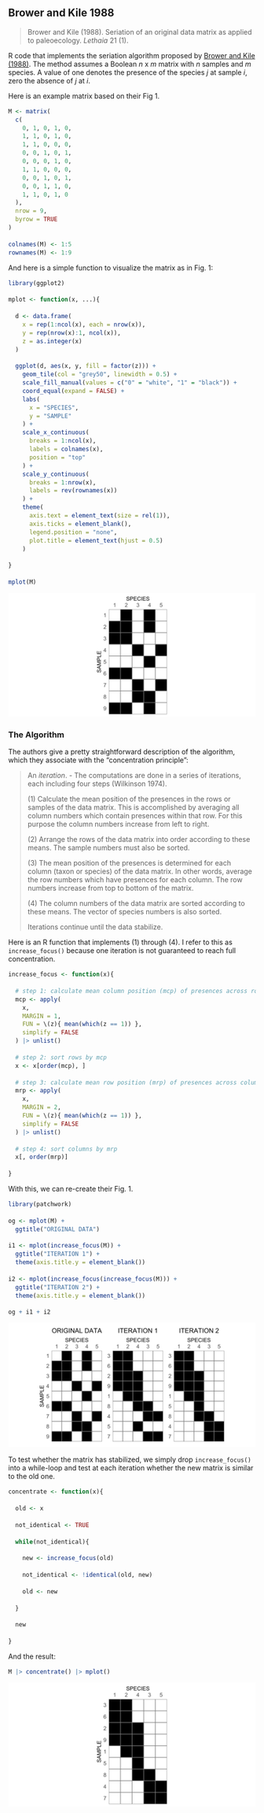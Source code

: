 

## Brower and Kile 1988

> Brower and Kile (1988). Seriation of an original data matrix as
> applied to paleoecology. *Lethaia* 21 (1).

R code that implements the seriation algorithm proposed by [Brower and
Kile
(1988)](https://www.idunn.no/doi/full/10.1111/j.1502-3931.1988.tb01756.x).
The method assumes a Boolean $n$ x $m$ matrix with $n$ samples and $m$
species. A value of one denotes the presence of the species $j$ at
sample $i$, zero the absence of $j$ at $i$.

Here is an example matrix based on their Fig 1.

``` r
M <- matrix(
  c(
    0, 1, 0, 1, 0,
    1, 1, 0, 1, 0,
    1, 1, 0, 0, 0,
    0, 0, 1, 0, 1,
    0, 0, 0, 1, 0,
    1, 1, 0, 0, 0,
    0, 0, 1, 0, 1,
    0, 0, 1, 1, 0,
    1, 1, 0, 1, 0
  ), 
  nrow = 9, 
  byrow = TRUE
)

colnames(M) <- 1:5
rownames(M) <- 1:9
```

And here is a simple function to visualize the matrix as in Fig. 1:

``` r
library(ggplot2)

mplot <- function(x, ...){
  
  d <- data.frame(
    x = rep(1:ncol(x), each = nrow(x)),
    y = rep(nrow(x):1, ncol(x)),
    z = as.integer(x)
  )

  ggplot(d, aes(x, y, fill = factor(z))) +
    geom_tile(col = "grey50", linewidth = 0.5) +
    scale_fill_manual(values = c("0" = "white", "1" = "black")) +
    coord_equal(expand = FALSE) +
    labs(
      x = "SPECIES",
      y = "SAMPLE"
    ) +
    scale_x_continuous(
      breaks = 1:ncol(x), 
      labels = colnames(x),
      position = "top"
    ) +
    scale_y_continuous(
      breaks = 1:nrow(x), 
      labels = rev(rownames(x))
    ) +
    theme(
      axis.text = element_text(size = rel(1)),
      axis.ticks = element_blank(),
      legend.position = "none",
      plot.title = element_text(hjust = 0.5)
    )
  
}

mplot(M)
```

![](README_files/figure-commonmark/unnamed-chunk-2-1.svg)

### The Algorithm

The authors give a pretty straightforward description of the algorithm,
which they associate with the “concentration principle”:

> An *iteration*. - The computations are done in a series of iterations,
> each including four steps (Wilkinson 1974).
>
> \(1\) Calculate the mean position of the presences in the rows or
> samples of the data matrix. This is accomplished by averaging all
> column numbers which contain presences within that row. For this
> purpose the column numbers increase from left to right.
>
> \(2\) Arrange the rows of the data matrix into order according to
> these means. The sample numbers must also be sorted.
>
> \(3\) The mean position of the presences is determined for each column
> (taxon or species) of the data matrix. In other words, average the row
> numbers which have presences for each column. The row numbers increase
> from top to bottom of the matrix.
>
> \(4\) The column numbers of the data matrix are sorted according to
> these means. The vector of species numbers is also sorted.
>
> Iterations continue until the data stabilize.

Here is an R function that implements (1) through (4). I refer to this
as `increase_focus()` because one iteration is not guaranteed to reach
full concentration.

``` r
increase_focus <- function(x){
  
  # step 1: calculate mean column position (mcp) of presences across rows
  mcp <- apply(
    x, 
    MARGIN = 1, 
    FUN = \(z){ mean(which(z == 1)) }, 
    simplify = FALSE
  ) |> unlist()
  
  # step 2: sort rows by mcp
  x <- x[order(mcp), ]
  
  # step 3: calculate mean row position (mrp) of presences across columns
  mrp <- apply(
    x, 
    MARGIN = 2, 
    FUN = \(z){ mean(which(z == 1)) }, 
    simplify = FALSE
  ) |> unlist()
  
  # step 4: sort columns by mrp
  x[, order(mrp)]
  
}
```

With this, we can re-create their Fig. 1.

``` r
library(patchwork)

og <- mplot(M) + 
  ggtitle("ORIGINAL DATA")

i1 <- mplot(increase_focus(M)) +
  ggtitle("ITERATION 1") +
  theme(axis.title.y = element_blank())

i2 <- mplot(increase_focus(increase_focus(M))) + 
  ggtitle("ITERATION 2") +
  theme(axis.title.y = element_blank())

og + i1 + i2
```

![](README_files/figure-commonmark/unnamed-chunk-4-1.svg)

To test whether the matrix has stabilized, we simply drop
`increase_focus()` into a while-loop and test at each iteration whether
the new matrix is similar to the old one.

``` r
concentrate <- function(x){
  
  old <- x
  
  not_identical <- TRUE
  
  while(not_identical){
    
    new <- increase_focus(old)
    
    not_identical <- !identical(old, new)
    
    old <- new
    
  }
  
  new
  
}
```

And the result:

``` r
M |> concentrate() |> mplot()
```

![](README_files/figure-commonmark/unnamed-chunk-6-1.svg)

